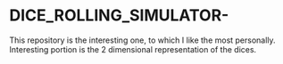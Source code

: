 # DICE_ROLLING_SIMULATOR-
This repository is the interesting one, to which I like the most personally. Interesting portion is the 2 dimensional representation of the dices.
